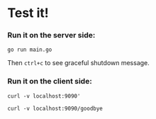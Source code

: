 # Test it!


### Run it on the server side:

`go run main.go`

Then `ctrl+c` to see graceful shutdown message.


### Run it on the client side:

`curl -v localhost:9090'`

`curl -v localhost:9090/goodbye`
